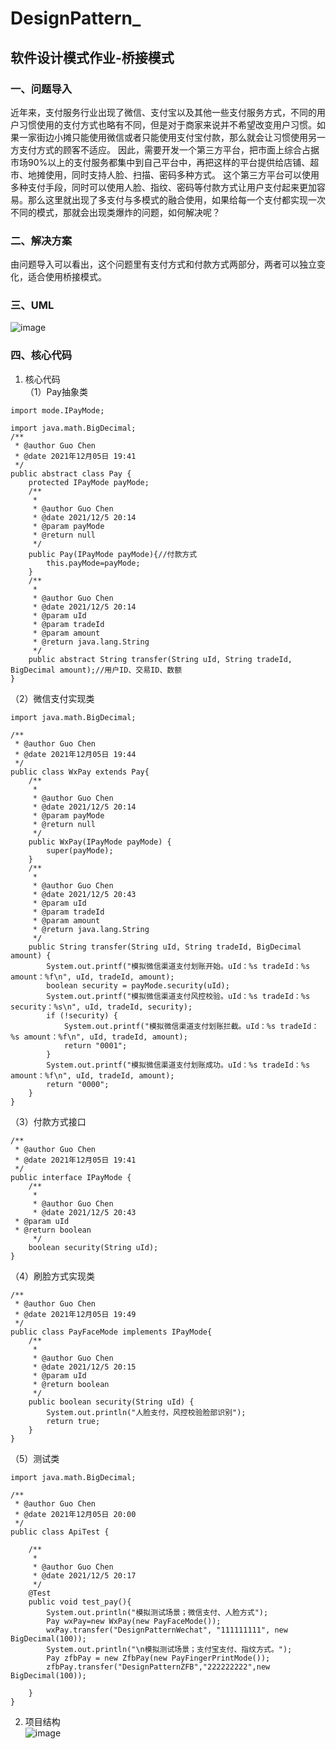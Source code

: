 # DesignPattern_
## 软件设计模式作业-桥接模式
### 一、问题导入
近年来，支付服务行业出现了微信、支付宝以及其他一些支付服务方式，不同的用户习惯使用的支付方式也略有不同，但是对于商家来说并不希望改变用户习惯。如果一家街边小摊只能使用微信或者只能使用支付宝付款，那么就会让习惯使用另一方支付方式的顾客不适应。
因此，需要开发一个第三方平台，把市面上综合占据市场90%以上的支付服务都集中到自己平台中，再把这样的平台提供给店铺、超市、地摊使用，同时支持人脸、扫描、密码多种方式。
这个第三方平台可以使用多种支付手段，同时可以使用人脸、指纹、密码等付款方式让用户支付起来更加容易。那么这里就出现了多支付与多模式的融合使用，如果给每一个支付都实现一次不同的模式，那就会出现类爆炸的问题，如何解决呢？
### 二、解决方案
由问题导入可以看出，这个问题里有支付方式和付款方式两部分，两者可以独立变化，适合使用桥接模式。
### 三、UML
![image](https://user-images.githubusercontent.com/66066390/145041829-92a6cfb7-6d9b-4e29-b9e7-6b3945739ddd.png)


### 四、核心代码
1. 核心代码<br>
（1）Pay抽象类
``` 
import mode.IPayMode;

import java.math.BigDecimal;
/**
 * @author Guo Chen
 * @date 2021年12月05日 19:41
 */
public abstract class Pay {
    protected IPayMode payMode;
    /**
     *
     * @author Guo Chen
     * @date 2021/12/5 20:14
     * @param payMode 
     * @return null
     */
    public Pay(IPayMode payMode){//付款方式
        this.payMode=payMode;
    }
    /**
     *
     * @author Guo Chen
     * @date 2021/12/5 20:14
     * @param uId
     * @param tradeId
     * @param amount 
     * @return java.lang.String
     */
    public abstract String transfer(String uId, String tradeId, BigDecimal amount);//用户ID、交易ID、数额
}
```

（2）微信支付实现类
```
import java.math.BigDecimal;

/**
 * @author Guo Chen
 * @date 2021年12月05日 19:44
 */
public class WxPay extends Pay{
    /**
     *
     * @author Guo Chen
     * @date 2021/12/5 20:14
     * @param payMode 
     * @return null
     */
    public WxPay(IPayMode payMode) {
        super(payMode);
    }
    /**
     *
     * @author Guo Chen
     * @date 2021/12/5 20:43
     * @param uId
     * @param tradeId
     * @param amount
     * @return java.lang.String
     */
    public String transfer(String uId, String tradeId, BigDecimal amount) {
        System.out.printf("模拟微信渠道支付划账开始。uId：%s tradeId：%s amount：%f\n", uId, tradeId, amount);
        boolean security = payMode.security(uId);
        System.out.printf("模拟微信渠道支付风控校验。uId：%s tradeId：%s security：%s\n", uId, tradeId, security);
        if (!security) {
            System.out.printf("模拟微信渠道支付划账拦截。uId：%s tradeId：%s amount：%f\n", uId, tradeId, amount);
            return "0001";
        }
        System.out.printf("模拟微信渠道支付划账成功。uId：%s tradeId：%s amount：%f\n", uId, tradeId, amount);
        return "0000";
    }
}
```

（3）付款方式接口<br>
```
/**
 * @author Guo Chen
 * @date 2021年12月05日 19:41
 */
public interface IPayMode {
    /**
     *
     * @author Guo Chen
     * @date 2021/12/5 20:43
 * @param uId
 * @return boolean
     */
    boolean security(String uId);
}
```

（4）刷脸方式实现类<br>
```
/**
 * @author Guo Chen
 * @date 2021年12月05日 19:49
 */
public class PayFaceMode implements IPayMode{
    /**
     *
     * @author Guo Chen
     * @date 2021/12/5 20:15
     * @param uId 
     * @return boolean
     */
    public boolean security(String uId) {
        System.out.println("人脸支付，风控校验脸部识别");
        return true;
    }
}
```

（5）测试类
```
import java.math.BigDecimal;

/**
 * @author Guo Chen
 * @date 2021年12月05日 20:00
 */
public class ApiTest {

    /**
     *
     * @author Guo Chen
     * @date 2021/12/5 20:17 
     */
    @Test
    public void test_pay(){
        System.out.println("模拟测试场景；微信支付、人脸方式");
        Pay wxPay=new WxPay(new PayFaceMode());
        wxPay.transfer("DesignPatternWechat", "111111111", new BigDecimal(100));
        System.out.println("\n模拟测试场景；支付宝支付、指纹方式。");
        Pay zfbPay = new ZfbPay(new PayFingerPrintMode());
        zfbPay.transfer("DesignPatternZFB","222222222",new BigDecimal(100));

    }
}
```

2. 项目结构<br>
![image](https://user-images.githubusercontent.com/66066390/145042139-712f479a-4b2d-4e4a-8b22-df1ef0ca0a17.png)


